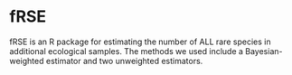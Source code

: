 # fRSE
fRSE is an R package for estimating the number of ALL rare species in additional ecological samples. The methods we used include a Bayesian-weighted estimator and two unweighted estimators.

